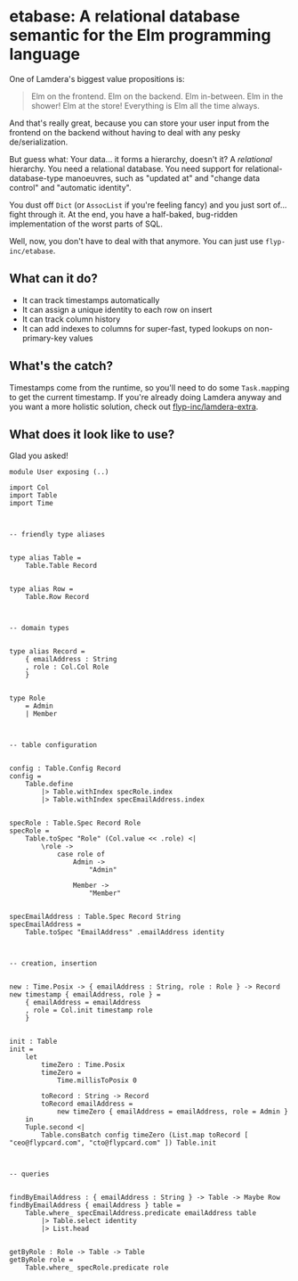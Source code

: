 # etabase: A relational database semantic for the Elm programming language

One of Lamdera's biggest value propositions is:

> Elm on the frontend. Elm on the backend. Elm in-between. Elm in the shower! Elm at the store! Everything is Elm all the time always.

And that's really great, because you can store your user input from the frontend on the backend without having to deal with any pesky de/serialization.

But guess what: Your data... it forms a hierarchy, doesn't it? A _relational_ hierarchy. You need a relational database. You need support for relational-database-type manoeuvres, such as "updated at" and "change data control" and "automatic identity".

You dust off `Dict` (or `AssocList` if you're feeling fancy) and you just sort of... fight through it. At the end, you have a half-baked, bug-ridden implementation of the worst parts of SQL.

Well, now, you don't have to deal with that anymore. You can just use `flyp-inc/etabase`.

## What can it do?

- It can track timestamps automatically
- It can assign a unique identity to each row on insert
- It can track column history
- It can add indexes to columns for super-fast, typed lookups on non-primary-key values

## What's the catch?

Timestamps come from the runtime, so you'll need to do some `Task.map`ping to get the current timestamp. If you're already doing Lamdera anyway and you want a more holistic solution, check out [flyp-inc/lamdera-extra](https://github.com/Flyp-Inc/lamdera-extra).

## What does it look like to use?

Glad you asked!

```
module User exposing (..)

import Col
import Table
import Time



-- friendly type aliases


type alias Table =
    Table.Table Record


type alias Row =
    Table.Row Record



-- domain types


type alias Record =
    { emailAddress : String
    , role : Col.Col Role
    }


type Role
    = Admin
    | Member



-- table configuration


config : Table.Config Record
config =
    Table.define
        |> Table.withIndex specRole.index
        |> Table.withIndex specEmailAddress.index


specRole : Table.Spec Record Role
specRole =
    Table.toSpec "Role" (Col.value << .role) <|
        \role ->
            case role of
                Admin ->
                    "Admin"

                Member ->
                    "Member"


specEmailAddress : Table.Spec Record String
specEmailAddress =
    Table.toSpec "EmailAddress" .emailAddress identity



-- creation, insertion


new : Time.Posix -> { emailAddress : String, role : Role } -> Record
new timestamp { emailAddress, role } =
    { emailAddress = emailAddress
    , role = Col.init timestamp role
    }


init : Table
init =
    let
        timeZero : Time.Posix
        timeZero =
            Time.millisToPosix 0

        toRecord : String -> Record
        toRecord emailAddress =
            new timeZero { emailAddress = emailAddress, role = Admin }
    in
    Tuple.second <|
        Table.consBatch config timeZero (List.map toRecord [ "ceo@flypcard.com", "cto@flypcard.com" ]) Table.init



-- queries


findByEmailAddress : { emailAddress : String } -> Table -> Maybe Row
findByEmailAddress { emailAddress } table =
    Table.where_ specEmailAddress.predicate emailAddress table
        |> Table.select identity
        |> List.head


getByRole : Role -> Table -> Table
getByRole role =
    Table.where_ specRole.predicate role

```
